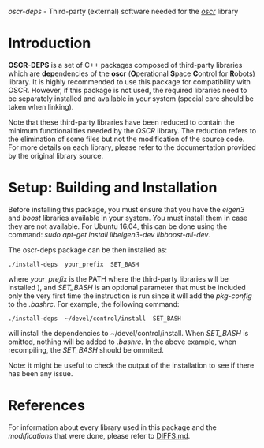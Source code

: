 *oscr-deps* - Third-party (external) software needed for the
[*oscr*](https://github.com/oeramosp/oscr) library


Introduction
============

**OSCR-DEPS** is a set of C++ packages composed of third-party libraries which
are **dep**endencies of the **oscr** (**O**perational **S**pace **C**ontrol for
**R**obots) library. It is highly recommended to use this package for
compatibility with OSCR. However, if this package is not used, the required
libraries need to be separately installed and available in your system (special
care should be taken when linking).

Note that these third-party libraries have been reduced to contain the minimum
functionalities needed by the *OSCR* library. The reduction refers to the
elimination of some files but not the modification of the source code. For more
details on each library, please refer to the documentation provided by the
original library source.


Setup: Building and Installation
================================

Before installing this package, you must ensure that you have the *eigen3* and
*boost* libraries available in your system. You must install them in case they are not available. For Ubuntu 16.04, this can be done using the command: *sudo apt-get install libeigen3-dev libboost-all-dev*.

The oscr-deps package can be then installed as:

    ./install-deps  your_prefix  SET_BASH

where *your_prefix* is the PATH where the third-party libraries will be
installed ), and *SET_BASH* is an optional parameter that must be included only
the very first time the instruction is run since it will add the *pkg-config*
to the *.bashrc*. For example, the following command:

    ./install-deps  ~/devel/control/install  SET_BASH

will install the dependencies to ~/devel/control/install. When *SET_BASH* is
omitted, nothing will be added to *.bashrc*. In the above example, when
recompiling, the *SET_BASH* should be ommited.

Note: it might be useful to check the output of the installation to see if
there has been any issue.


References
==========

For information about every library used in this package and the
*modifications* that were done, please refer to [DIFFS.md](DIFFS.md).



